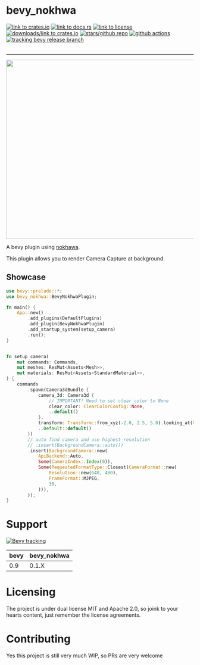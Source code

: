 # bevy_nokhwa
<div align="left">
<a href="https://crates.io/crates/bevy_nokhwa"><img src="https://img.shields.io/crates/v/bevy_nokhwa" alt="link to crates.io"></a>
<a href="https://docs.rs/bevy_nokhwa"><img src="https://docs.rs/bevy_nokhwa/badge.svg" alt="link to docs.rs"></a>
<a href="https://github.com/foxzool/bevy_nokhwa/blob/master/LICENSE-MIT"><img src="https://img.shields.io/crates/l/bevy_nokhwa" alt="link to license"></a>
<a href="https://crates.io/crates/bevy_nokhwa"><img src="https://img.shields.io/crates/d/bevy_nokhwa" alt="downloads/link to crates.io"></a>   
<a href="https://github.com/foxzool/bevy_nokhwa"><img src="https://img.shields.io/github/stars/foxzool/bevy_nokhwa" alt="stars/github repo"></a>
<a href="https://github.com/foxzool/bevy_nokhwa/actions/workflows/master.yml"><img src="https://github.com/foxzool/bevy_nokhwa/actions/workflows/master.yml/badge.svg" alt="github actions"></a>
<a href="https://github.com/bevyengine/bevy/blob/main/docs/plugins_guidelines.md#main-branch-tracking"><img src="https://img.shields.io/badge/Bevy%20tracking-released%20version-lightblue" alt="tracking bevy release branch"></a>
</div>
</br>

---

<img src="https://user-images.githubusercontent.com/217027/214884000-408ee6ce-ba88-4b2e-bb24-8fd7acadee90.png" width="640" height="480">

A bevy plugin using [nokhawa](https://github.com/l1npengtul/nokhwa).

This plugin allows you to render Camera Capture at background.

## Showcase

```rust
use bevy::prelude::*;
use bevy_nokhwa::BevyNokhwaPlugin;

fn main() {
    App::new()
        .add_plugins(DefaultPlugins)
        .add_plugin(BevyNokhwaPlugin)
        .add_startup_system(setup_camera)
        .run();
}


fn setup_camera(
    mut commands: Commands,
    mut meshes: ResMut<Assets<Mesh>>,
    mut materials: ResMut<Assets<StandardMaterial>>,
) {
    commands
        .spawn(Camera3dBundle {
            camera_3d: Camera3d {
                // IMPORTANT! Need to set clear_color to None
                clear_color: ClearColorConfig::None,
                ..default()
            },
            transform: Transform::from_xyz(-2.0, 2.5, 5.0).looking_at(Vec3::ZERO, Vec3::Y),
            ..Default::default()
        })
        // auto find camera and use highest resolution 
        // .insert(BackgroundCamera::auto())
        .insert(BackgroundCamera::new(
            ApiBackend::Auto,
            Some(CameraIndex::Index(0)),
            Some(RequestedFormatType::Closest(CameraFormat::new(
                Resolution::new(640, 480),
                FrameFormat::MJPEG,
                30,
            ))),
        ));
}
```


# Support
[![Bevy tracking](https://img.shields.io/badge/Bevy%20tracking-released%20version-lightblue)](https://github.com/bevyengine/bevy/blob/main/docs/plugins_guidelines.md#main-branch-tracking)

|bevy| bevy_nokhwa |
|--|-------------|
|0.9| 0.1.X       |

# Licensing
The project is under dual license MIT and Apache 2.0, so joink to your hearts content, just remember the license agreements.

# Contributing
Yes this project is still very much WIP, so PRs are very welcome
